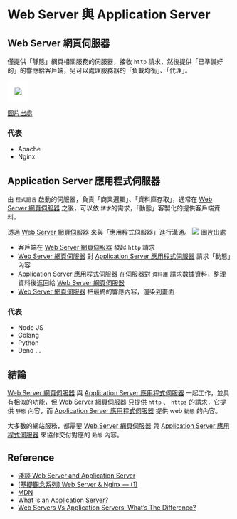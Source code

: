 # Web Server 與 Application Server

## Web Server 網頁伺服器
僅提供「靜態」網頁相關服務的伺服器，接收 `http` 請求，然後提供「已準備好的」的響應給客戶端，另可以處理服務器的「負載均衡」、「代理」。

<img src="/Browser/img/web-server.svg" style="background: white; padding: 1rem">

[圖片出處](https://developer.mozilla.org/zh-TW/docs/Learn/Common_questions/What_is_a_web_server)

### 代表
- Apache
- Nginx

## Application Server 應用程式伺服器
由 `程式語言` 啟動的伺服器，負責「商業邏輯」、「資料庫存取」，通常在  [Web Server 網頁伺服器]  之後，可以依 `請求`的需求，「動態」客製化的提供客戶端資料。

透過 [Web Server 網頁伺服器] 來與「應用程式伺服器」進行溝通。
![](/Browser/img/Web_Server_vs_App_Server_Diagram-1.png)
[圖片出處](https://www.webopedia.com/servers/web-server-vs-application-server/)

- 客戶端在 [Web Server 網頁伺服器] 發起 `http` 請求
- [Web Server 網頁伺服器] 對 [Application Server 應用程式伺服器] 請求「動態」內容
- [Application Server 應用程式伺服器] 在伺服器對 `資料庫` 請求數據資料，整理資料後返回給 [Web Server 網頁伺服器]
- [Web Server 網頁伺服器] 把最終的響應內容，渲染到畫面

### 代表
- Node JS
- Golang
- Python
- Deno
...

## 結論
[Web Server 網頁伺服器] 與 [Application Server 應用程式伺服器] 一起工作，並具有相似的功能，但 [Web Server 網頁伺服器] 只提供 `http` 、 `https` 的請求，它提供 `靜態` 內容，而 [Application Server 應用程式伺服器] 提供 web `動態` 的內容。

大多數的網站服務，都需要 [Web Server 網頁伺服器] 與 [Application Server 應用程式伺服器] 來協作交付對應的 `動態` 內容。
## Reference
[Web Server 網頁伺服器]: #web-server-網頁伺服器
[Application Server 應用程式伺服器]: #application-server-應用程式伺服器
- [淺談 Web Server and Application Server](https://vicxu.medium.com/web-server-and-application-server-5a6d9c940eff)
- [[基礎觀念系列] Web Server & Nginx — (1)](https://medium.com/starbugs/web-server-nginx-1-cf5188459108)
- [MDN](https://developer.mozilla.org/zh-TW/docs/Learn/Common_questions/What_is_a_web_server)
- [What Is an Application Server?](https://www.serverwatch.com/guides/application-server/)
- [Web Servers Vs Application Servers: What’s The Difference?](https://www.webopedia.com/servers/web-server-vs-application-server/)